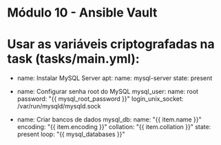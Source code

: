 # Módulo 10 - Ansible Vault

##
# Usar as variáveis criptografadas na task (tasks/main.yml):

- name: Instalar MySQL Server
  apt:
    name: mysql-server
    state: present

- name: Configurar senha root do MySQL
  mysql_user:
    name: root
    password: "{{ mysql_root_password }}"
    login_unix_socket: /var/run/mysqld/mysqld.sock

- name: Criar bancos de dados
  mysql_db:
    name: "{{ item.name }}"
    encoding: "{{ item.encoding }}"
    collation: "{{ item.collation }}"
    state: present
  loop: "{{ mysql_databases }}"


